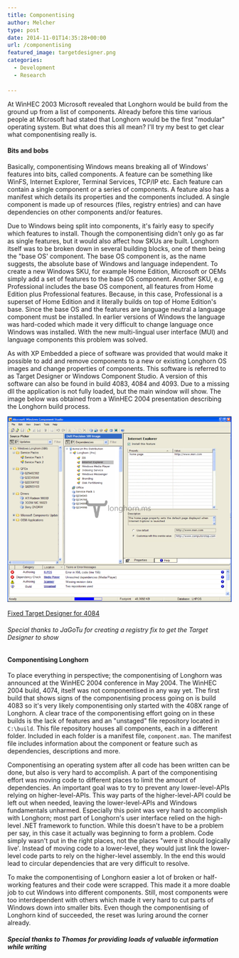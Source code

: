 ```yaml
---
title: Componentising
author: Melcher
type: post
date: 2014-11-01T14:35:28+00:00
url: /componentising
featured_image: targetdesigner.png
categories:
  - Development
  - Research

---
```

At WinHEC 2003 Microsoft revealed that Longhorn would be build from the ground up from a list of components. Already before this time various people at Microsoft had stated that Longhorn would be the first "modular" operating system. But what does this all mean? I'll try my best to get clear what componentising really is.

#### Bits and bobs

Basically, componentising Windows means breaking all of Windows' features into bits, called components. A feature can be something like WinFS, Internet Explorer, Terminal Services, TCP/IP etc. Each feature can contain a single component or a series of components. A feature also has a manifest which details its properties and the components included. A single component is made up of resources (files, registry entries) and can have dependencies on other components and/or features.

Due to Windows being split into components, it's fairly easy to specify which features to install. Though the componentising didn't only go as far as single features, but it would also affect how SKUs are built. Longhorn itself was to be broken down in several building blocks, one of them being the "base OS' component. The base OS component is, as the name suggests, the absolute base of Windows and language independent. To create a new Windows SKU, for example Home Edition, Microsoft or OEMs simply add a set of features to the base OS component. Another SKU, e.g Professional includes the base OS component, all features from Home Edition plus Professional features. Because, in this case, Professional is a superset of Home Edition and it literally builds on top of Home Edition's base. Since the base OS and the features are language neutral a language component must be installed. In earlier versions of Windows the language was hard-coded which made it very difficult to change language once Windows was installed. With the new multi-lingual user interface (MUI) and language components this problem was solved.

As with XP Embedded a piece of software was provided that would make it possible to add and remove components to a new or existing Longhorn OS images and change properties of components. This software is referred to as Target Designer or Windows Component Studio. A version of this software can also be found in build 4083, 4084 and 4093. Due to a missing dll the application is not fully loaded, but the main window will show. The image below was obtained from a WinHEC 2004 presentation describing the Longhorn build process.

![](targetdesigner.png)

[Fixed Target Designer for 4084](/download/fixed-target-designer-for-4084.zip)

###### Special thanks to JaGoTu for creating a registry fix to get the Target Designer to show

#### Componentising Longhorn

To place everything in perspective; the componentising of Longhorn was announced at the WinHEC 2004 conference in May 2004. The WinHEC 2004 build, 4074, itself was not componentised in any way yet. The first build that shows signs of the componentising process going on is build 4083 so it's very likely componentising only started with the 408X range of Longhorn. A clear trace of the componentising effort going on in these builds is the lack of features and an "unstaged" file repository located in `C:\build`. This file repository houses all components, each in a different folder. Included in each folder is a manifest file, `component.man`. The manifest file includes information about the component or feature such as dependencies, descriptions and more.

Componentising an operating system after all code has been written can be done, but also is very hard to accomplish. A part of the componentising effort was moving code to different places to limit the amount of dependencies. An important goal was to try to prevent any lower-level-APIs relying on higher-level-APIs. This way parts of the higher-level-API could be left out when needed, leaving the lower-level-APIs and Windows fundamentals unharmed. Especially this point was very hard to accomplish with Longhorn; most part of Longhorn's user interface relied on the high-level .NET framework to function. While this doesn't have to be a problem per say, in this case it actually was beginning to form a problem. Code simply wasn't put in the right places, not the places "were it should logically live'. Instead of moving code to a lower-level, they would just link the lower-level code parts to rely on the higher-level assembly. In the end this would lead to circular dependencies that are very difficult to resolve.

To make the componentising of Longhorn easier a lot of broken or half-working features and their code were scrapped. This made it a more doable job to cut Windows into different components. Still, most components were too interdependent with others which made it very hard to cut parts of Windows down into smaller bits. Even though the componentising of Longhorn kind of succeeded, the reset was luring around the corner already.

##### Special thanks to Thomas for providing loads of valuable information while writing